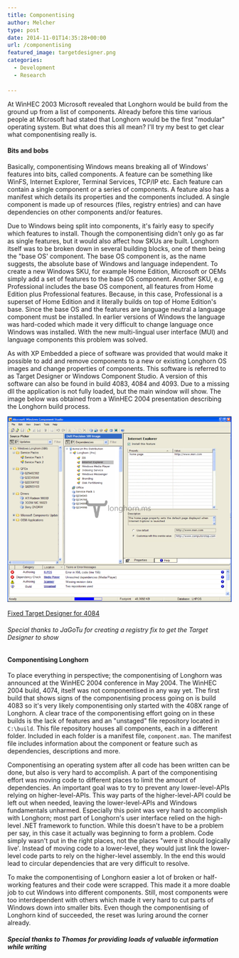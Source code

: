 ```yaml
---
title: Componentising
author: Melcher
type: post
date: 2014-11-01T14:35:28+00:00
url: /componentising
featured_image: targetdesigner.png
categories:
  - Development
  - Research

---
```

At WinHEC 2003 Microsoft revealed that Longhorn would be build from the ground up from a list of components. Already before this time various people at Microsoft had stated that Longhorn would be the first "modular" operating system. But what does this all mean? I'll try my best to get clear what componentising really is.

#### Bits and bobs

Basically, componentising Windows means breaking all of Windows' features into bits, called components. A feature can be something like WinFS, Internet Explorer, Terminal Services, TCP/IP etc. Each feature can contain a single component or a series of components. A feature also has a manifest which details its properties and the components included. A single component is made up of resources (files, registry entries) and can have dependencies on other components and/or features.

Due to Windows being split into components, it's fairly easy to specify which features to install. Though the componentising didn't only go as far as single features, but it would also affect how SKUs are built. Longhorn itself was to be broken down in several building blocks, one of them being the "base OS' component. The base OS component is, as the name suggests, the absolute base of Windows and language independent. To create a new Windows SKU, for example Home Edition, Microsoft or OEMs simply add a set of features to the base OS component. Another SKU, e.g Professional includes the base OS component, all features from Home Edition plus Professional features. Because, in this case, Professional is a superset of Home Edition and it literally builds on top of Home Edition's base. Since the base OS and the features are language neutral a language component must be installed. In earlier versions of Windows the language was hard-coded which made it very difficult to change language once Windows was installed. With the new multi-lingual user interface (MUI) and language components this problem was solved.

As with XP Embedded a piece of software was provided that would make it possible to add and remove components to a new or existing Longhorn OS images and change properties of components. This software is referred to as Target Designer or Windows Component Studio. A version of this software can also be found in build 4083, 4084 and 4093. Due to a missing dll the application is not fully loaded, but the main window will show. The image below was obtained from a WinHEC 2004 presentation describing the Longhorn build process.

![](targetdesigner.png)

[Fixed Target Designer for 4084](/download/fixed-target-designer-for-4084.zip)

###### Special thanks to JaGoTu for creating a registry fix to get the Target Designer to show

#### Componentising Longhorn

To place everything in perspective; the componentising of Longhorn was announced at the WinHEC 2004 conference in May 2004. The WinHEC 2004 build, 4074, itself was not componentised in any way yet. The first build that shows signs of the componentising process going on is build 4083 so it's very likely componentising only started with the 408X range of Longhorn. A clear trace of the componentising effort going on in these builds is the lack of features and an "unstaged" file repository located in `C:\build`. This file repository houses all components, each in a different folder. Included in each folder is a manifest file, `component.man`. The manifest file includes information about the component or feature such as dependencies, descriptions and more.

Componentising an operating system after all code has been written can be done, but also is very hard to accomplish. A part of the componentising effort was moving code to different places to limit the amount of dependencies. An important goal was to try to prevent any lower-level-APIs relying on higher-level-APIs. This way parts of the higher-level-API could be left out when needed, leaving the lower-level-APIs and Windows fundamentals unharmed. Especially this point was very hard to accomplish with Longhorn; most part of Longhorn's user interface relied on the high-level .NET framework to function. While this doesn't have to be a problem per say, in this case it actually was beginning to form a problem. Code simply wasn't put in the right places, not the places "were it should logically live'. Instead of moving code to a lower-level, they would just link the lower-level code parts to rely on the higher-level assembly. In the end this would lead to circular dependencies that are very difficult to resolve.

To make the componentising of Longhorn easier a lot of broken or half-working features and their code were scrapped. This made it a more doable job to cut Windows into different components. Still, most components were too interdependent with others which made it very hard to cut parts of Windows down into smaller bits. Even though the componentising of Longhorn kind of succeeded, the reset was luring around the corner already.

##### Special thanks to Thomas for providing loads of valuable information while writing